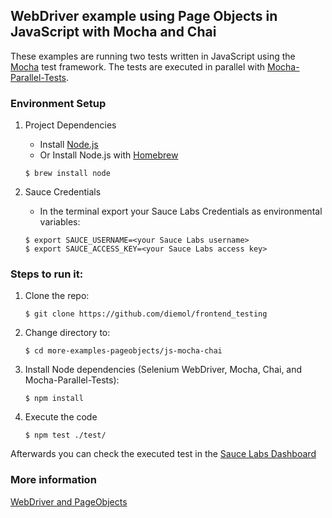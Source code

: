 ## WebDriver example using Page Objects in JavaScript with Mocha and Chai

These examples are running two tests written in JavaScript using the [Mocha](https://mochajs.org/) test framework. The
tests are executed in parallel with [Mocha-Parallel-Tests](https://www.npmjs.com/package/mocha-parallel-tests).

### Environment Setup

1. Project Dependencies
    * Install [Node.js](https://nodejs.org/en/)
    * Or Install Node.js with [Homebrew](http://brew.sh/)
    ```
    $ brew install node
    ```

1. Sauce Credentials
    * In the terminal export your Sauce Labs Credentials as environmental variables:
    ```
    $ export SAUCE_USERNAME=<your Sauce Labs username>
    $ export SAUCE_ACCESS_KEY=<your Sauce Labs access key>
    ```

### Steps to run it:

1. Clone the repo:

    ```
    $ git clone https://github.com/diemol/frontend_testing
    ```
1. Change directory to:

    ```
    $ cd more-examples-pageobjects/js-mocha-chai
    ```
1. Install Node dependencies (Selenium WebDriver, Mocha, Chai, and Mocha-Parallel-Tests):

    ```
    $ npm install
    ```
1. Execute the code

	```
	$ npm test ./test/
	```

Afterwards you can check the executed test in the [Sauce Labs Dashboard](https://saucelabs.com/beta/dashboard/)

### More information

[WebDriver and PageObjects](https://watirmelon.com/2015/10/30/webdriverjs-mocha-part-3-page-objects/)
	
